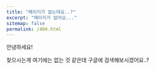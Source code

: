 ```yaml
---
title: "페이지가 없는데요..?"
excerpt: "페이지가 없어요..."
sitemap: false
permalink: /404.html
---
```


안녕하세요!

찾으시는게 여기에는 없는 것 같은데 구글에 검색해보시겠어요..?

<script>
  var GOOG_FIXURL_LANG = 'kr';
  var GOOG_FIXURL_SITE = '{{ site.url }}'
</script>
<script src="https://linkhelp.clients.google.com/tbproxy/lh/wm/fixurl.js">
</script>
